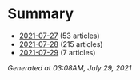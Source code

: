 # Summary
* [2021-07-27](https://github.com/nuuuwan/news_lk/blob/data/news_lk.2021-07-27.json) (53 articles)
* [2021-07-28](https://github.com/nuuuwan/news_lk/blob/data/news_lk.2021-07-28.json) (215 articles)
* [2021-07-29](https://github.com/nuuuwan/news_lk/blob/data/news_lk.2021-07-29.json) (7 articles)

*Generated at 03:08AM, July 29, 2021*